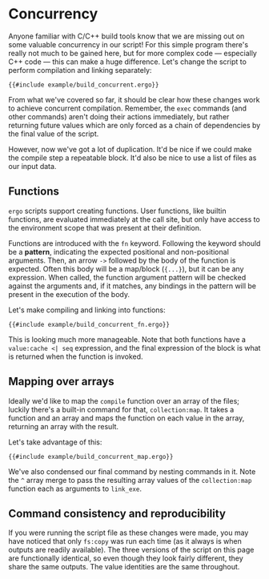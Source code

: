 # Concurrency

Anyone familiar with C/C++ build tools know that we are missing out on some
valuable concurrency in our script! For this simple program there's really not
much to be gained here, but for more complex code &mdash; especially C++ code
&mdash; this can make a huge difference. Let's change the script to perform
compilation and linking separately:

```ergo
{{#include example/build_concurrent.ergo}}
```

From what we've covered so far, it should be clear how these changes work to
achieve concurrent compilation. Remember, the `exec` commands (and other
commands) aren't doing their actions immediately, but rather returning future
values which are only forced as a chain of dependencies by the final value of
the script.

However, now we've got a lot of duplication. It'd be nice if we could make the
compile step a repeatable block. It'd also be nice to use a list of files as our
input data.

## Functions
`ergo` scripts support creating functions. User functions, like builtin functions,
are evaluated immediately at the call site, but only have access to the
environment scope that was present at their definition.

Functions are introduced with the `fn` keyword. Following the keyword should be
a **pattern**, indicating the expected positional and non-positional arguments.
Then, an arrow `->` followed by the body of the function is expected. Often this
body will be a map/block (`{...}`), but it can be any expression. When called,
the function argument pattern will be checked against the arguments and, if it
matches, any bindings in the pattern will be present in the execution of the
body.

Let's make compiling and linking into functions:

```ergo
{{#include example/build_concurrent_fn.ergo}}
```

This is looking much more manageable. Note that both functions have a
`value:cache <| seq` expression, and the final expression of the block is what
is returned when the function is invoked.

## Mapping over arrays
Ideally we'd like to map the `compile` function over an array of the files;
luckily there's a built-in command for that, `collection:map`. It takes a function and an
array and maps the function on each value in the array, returning an array with
the result.

Let's take advantage of this:
```ergo
{{#include example/build_concurrent_map.ergo}}
```

We've also condensed our final command by nesting commands in it. Note the `^`
array merge to pass the resulting array values of the `collection:map` function
each as arguments to `link_exe`.

## Command consistency and reproducibility

If you were running the script file as these changes were made, you may have
noticed that only `fs:copy` was run each time (as it always is when outputs are
readily available). The three versions of the script on this page are
functionally identical, so even though they look fairly different, they share
the same outputs. The value identities are the same throughout.

